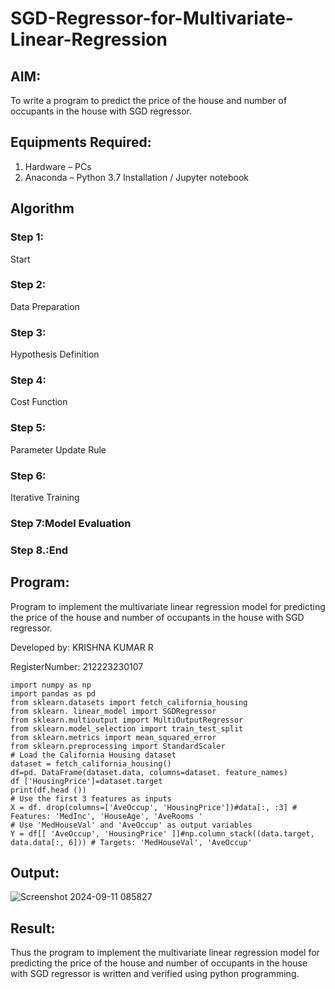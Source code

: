 # SGD-Regressor-for-Multivariate-Linear-Regression

## AIM:
To write a program to predict the price of the house and number of occupants in the house with SGD regressor.

## Equipments Required:
1. Hardware – PCs
2. Anaconda – Python 3.7 Installation / Jupyter notebook

## Algorithm
### Step 1: 
Start 
### Step 2:
Data Preparation 
### Step 3:
Hypothesis Definition 
### Step 4:
Cost Function 
### Step 5: 
Parameter Update Rule 
### Step 6: 
Iterative Training 
### Step 7:Model Evaluation 
### Step 8.:End



## Program:

Program to implement the multivariate linear regression model for predicting the price of the house and number of occupants in the house with SGD regressor.

Developed by: KRISHNA KUMAR R

RegisterNumber: 212223230107

```
import numpy as np 
import pandas as pd 
from sklearn.datasets import fetch_california_housing 
from sklearn. linear_model import SGDRegressor 
from sklearn.multioutput import MultiOutputRegressor 
from sklearn.model_selection import train_test_split 
from sklearn.metrics import mean_squared_error 
from sklearn.preprocessing import StandardScaler
# Load the California Housing dataset
dataset = fetch_california_housing()
df=pd. DataFrame(dataset.data, columns=dataset. feature_names)
df ['HousingPrice']=dataset.target
print(df.head ())
# Use the first 3 features as inputs
X = df. drop(columns=['AveOccup', 'HousingPrice'])#data[:, :3] # Features: 'MedInc', 'HouseAge', 'AveRooms '
# Use 'MedHouseVal' and 'AveOccup' as output variables
Y = df[[ 'AveOccup', 'HousingPrice' ]]#np.column_stack((data.target, data.data[:, 6])) # Targets: 'MedHouseVal', 'AveOccup'
```

## Output:

![Screenshot 2024-09-11 085827](https://github.com/user-attachments/assets/2891e293-b10d-4631-897e-3fcd14f30e61)

## Result:
Thus the program to implement the multivariate linear regression model for predicting the price of the house and number of occupants in the house with SGD regressor is written and verified using python programming.
